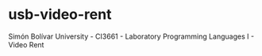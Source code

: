 # usb-video-rent
Simón Bolívar University - CI3661 - Laboratory Programming Languages I - Video Rent
